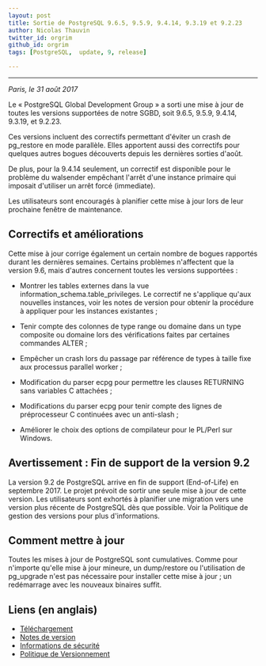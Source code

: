 ```yaml
---
layout: post
title: Sortie de PostgreSQL 9.6.5, 9.5.9, 9.4.14, 9.3.19 et 9.2.23
author: Nicolas Thauvin
twitter_id: orgrim
github_id: orgrim
tags: [PostgreSQL,  update, 9, release]

---
```


---
*Paris, le 31 août 2017*


Le « PostgreSQL Global Development Group » a sorti une mise à jour
de toutes les versions supportées de notre SGBD, soit 9.6.5,
9.5.9, 9.4.14, 9.3.19, et 9.2.23.

Ces versions incluent des correctifs permettant d'éviter un crash
de pg_restore en mode parallèle.  Elles apportent aussi des
correctifs pour quelques autres bogues découverts depuis les
dernières sorties d'août.

<!--MORE-->

De plus, pour la 9.4.14 seulement, un correctif est disponible
pour le problème du walsender empêchant l'arrêt d'une instance
primaire qui imposait d'​utiliser un arrêt forcé (immediate).

Les utilisateurs sont encouragés à planifier cette mise à jour
lors de leur prochaine fenêtre de maintenance.

Correctifs et améliorations
---------------------------

Cette mise à jour corrige également un certain nombre de bogues
rapportés durant les dernières semaines. Certains problèmes
n'affectent que la version 9.6, mais d'autres concernent toutes
les versions supportées :

* Montrer les tables externes dans la vue
  information_schema.table_privileges. Le correctif ne s'applique
  qu'aux nouvelles instances, voir les notes de version pour
  obtenir la procédure à appliquer pour les instances existantes ;

* Tenir compte des colonnes de type range ou domaine dans un type
  composite ou domaine lors des vérifications faites par
  certaines commandes ALTER ;

* Empêcher un crash lors du passage par référence de types à
  taille fixe aux processus parallel worker ;

* Modification du parser ecpg pour permettre les clauses
  RETURNING sans variables C attachées ;

* Modifications du parser ecpg pour tenir compte des lignes de
  préprocesseur C continuées avec un anti-slash ;

* Améliorer le choix des options de compilateur pour le PL/Perl
  sur Windows.


Avertissement : Fin de support  de la version 9.2
-------------------------------------------------

La version 9.2 de PostgreSQL arrive en fin de
support (End-of-Life) en septembre 2017. Le projet prévoit de
sortir une seule mise à jour de cette version. Les utilisateurs
sont exhortés à planifier une migration vers une version plus
récente de PostgreSQL dès que possible. Voir la Politique de
gestion des versions pour plus d'informations.

Comment mettre à jour
---------------------

Toutes les mises à jour de PostgreSQL sont cumulatives. Comme pour
n'importe qu'elle mise à jour mineure, un dump/restore ou
l'utilisation de pg_upgrade n'est pas nécessaire pour installer cette
mise à jour ; un redémarrage avec les nouveaux binaires suffit.

Liens (en anglais)
------------------

* [Téléchargement](https://www.postgresql.org/download)
* [Notes de version](https://www.postgresql.org/docs/current/static/release.html)
* [Informations de sécurité](https://www.postgresql.org/support/security/)
* [Politique de Versionnement](https://www.postgresql.org/support/versioning/)
